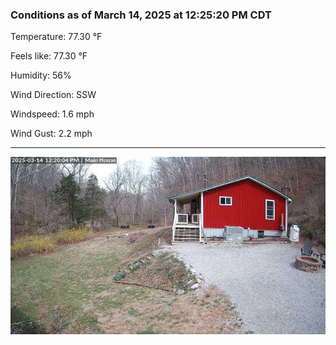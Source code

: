 ### Conditions as of March 14, 2025 at 12:25:20 PM CDT 

Temperature: 77.30 &deg;F

Feels like: 77.30 &deg;F

Humidity: 56%

Wind Direction: SSW

Windspeed: 1.6 mph

Wind Gust: 2.2 mph

---

<img src="./images/latest.jpeg"/>

